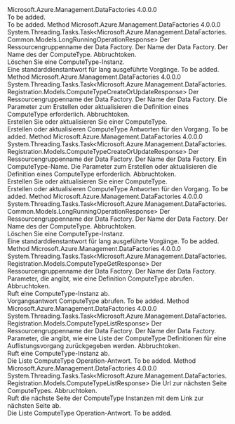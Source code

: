 <Type Name="IComputeTypeOperations" FullName="Microsoft.Azure.Management.DataFactories.IComputeTypeOperations">
  <TypeSignature Language="C#" Value="public interface IComputeTypeOperations" />
  <TypeSignature Language="ILAsm" Value=".class public interface auto ansi abstract IComputeTypeOperations" />
  <TypeSignature Language="DocId" Value="T:Microsoft.Azure.Management.DataFactories.IComputeTypeOperations" />
  <TypeSignature Language="VB.NET" Value="Public Interface IComputeTypeOperations" />
  <TypeSignature Language="F#" Value="type IComputeTypeOperations = interface" />
  <AssemblyInfo>
    <AssemblyName>Microsoft.Azure.Management.DataFactories</AssemblyName>
    <AssemblyVersion>4.0.0.0</AssemblyVersion>
  </AssemblyInfo>
  <Interfaces />
  <Docs>
    <summary>To be added.</summary>
    <remarks>To be added.</remarks>
  </Docs>
  <Members>
    <Member MemberName="BeginDeleteAsync">
      <MemberSignature Language="C#" Value="public System.Threading.Tasks.Task&lt;Microsoft.Azure.Management.DataFactories.Common.Models.LongRunningOperationResponse&gt; BeginDeleteAsync (string resourceGroupName, string dataFactoryName, string computeTypeName, System.Threading.CancellationToken cancellationToken);" />
      <MemberSignature Language="ILAsm" Value=".method public hidebysig newslot virtual instance class System.Threading.Tasks.Task`1&lt;class Microsoft.Azure.Management.DataFactories.Common.Models.LongRunningOperationResponse&gt; BeginDeleteAsync(string resourceGroupName, string dataFactoryName, string computeTypeName, valuetype System.Threading.CancellationToken cancellationToken) cil managed" />
      <MemberSignature Language="DocId" Value="M:Microsoft.Azure.Management.DataFactories.IComputeTypeOperations.BeginDeleteAsync(System.String,System.String,System.String,System.Threading.CancellationToken)" />
      <MemberSignature Language="F#" Value="abstract member BeginDeleteAsync : string * string * string * System.Threading.CancellationToken -&gt; System.Threading.Tasks.Task&lt;Microsoft.Azure.Management.DataFactories.Common.Models.LongRunningOperationResponse&gt;" Usage="iComputeTypeOperations.BeginDeleteAsync (resourceGroupName, dataFactoryName, computeTypeName, cancellationToken)" />
      <MemberType>Method</MemberType>
      <AssemblyInfo>
        <AssemblyName>Microsoft.Azure.Management.DataFactories</AssemblyName>
        <AssemblyVersion>4.0.0.0</AssemblyVersion>
      </AssemblyInfo>
      <ReturnValue>
        <ReturnType>System.Threading.Tasks.Task&lt;Microsoft.Azure.Management.DataFactories.Common.Models.LongRunningOperationResponse&gt;</ReturnType>
      </ReturnValue>
      <Parameters>
        <Parameter Name="resourceGroupName" Type="System.String" />
        <Parameter Name="dataFactoryName" Type="System.String" />
        <Parameter Name="computeTypeName" Type="System.String" />
        <Parameter Name="cancellationToken" Type="System.Threading.CancellationToken" />
      </Parameters>
      <Docs>
        <param name="resourceGroupName">
            Der Ressourcengruppenname der Data Factory.
            </param>
        <param name="dataFactoryName">
            Der Name der Data Factory.
            </param>
        <param name="computeTypeName">
            Der Name des der ComputeType.
            </param>
        <param name="cancellationToken">
            Abbruchtoken.
            </param>
        <summary>
            Löschen Sie eine ComputeType-Instanz.
            </summary>
        <returns>
            Eine standarddienstantwort für lang ausgeführte Vorgänge.
            </returns>
        <remarks>To be added.</remarks>
      </Docs>
    </Member>
    <Member MemberName="CreateOrUpdateAsync">
      <MemberSignature Language="C#" Value="public System.Threading.Tasks.Task&lt;Microsoft.Azure.Management.DataFactories.Registration.Models.ComputeTypeCreateOrUpdateResponse&gt; CreateOrUpdateAsync (string resourceGroupName, string dataFactoryName, Microsoft.Azure.Management.DataFactories.Registration.Models.ComputeTypeCreateOrUpdateParameters parameters, System.Threading.CancellationToken cancellationToken);" />
      <MemberSignature Language="ILAsm" Value=".method public hidebysig newslot virtual instance class System.Threading.Tasks.Task`1&lt;class Microsoft.Azure.Management.DataFactories.Registration.Models.ComputeTypeCreateOrUpdateResponse&gt; CreateOrUpdateAsync(string resourceGroupName, string dataFactoryName, class Microsoft.Azure.Management.DataFactories.Registration.Models.ComputeTypeCreateOrUpdateParameters parameters, valuetype System.Threading.CancellationToken cancellationToken) cil managed" />
      <MemberSignature Language="DocId" Value="M:Microsoft.Azure.Management.DataFactories.IComputeTypeOperations.CreateOrUpdateAsync(System.String,System.String,Microsoft.Azure.Management.DataFactories.Registration.Models.ComputeTypeCreateOrUpdateParameters,System.Threading.CancellationToken)" />
      <MemberSignature Language="F#" Value="abstract member CreateOrUpdateAsync : string * string * Microsoft.Azure.Management.DataFactories.Registration.Models.ComputeTypeCreateOrUpdateParameters * System.Threading.CancellationToken -&gt; System.Threading.Tasks.Task&lt;Microsoft.Azure.Management.DataFactories.Registration.Models.ComputeTypeCreateOrUpdateResponse&gt;" Usage="iComputeTypeOperations.CreateOrUpdateAsync (resourceGroupName, dataFactoryName, parameters, cancellationToken)" />
      <MemberType>Method</MemberType>
      <AssemblyInfo>
        <AssemblyName>Microsoft.Azure.Management.DataFactories</AssemblyName>
        <AssemblyVersion>4.0.0.0</AssemblyVersion>
      </AssemblyInfo>
      <ReturnValue>
        <ReturnType>System.Threading.Tasks.Task&lt;Microsoft.Azure.Management.DataFactories.Registration.Models.ComputeTypeCreateOrUpdateResponse&gt;</ReturnType>
      </ReturnValue>
      <Parameters>
        <Parameter Name="resourceGroupName" Type="System.String" />
        <Parameter Name="dataFactoryName" Type="System.String" />
        <Parameter Name="parameters" Type="Microsoft.Azure.Management.DataFactories.Registration.Models.ComputeTypeCreateOrUpdateParameters" />
        <Parameter Name="cancellationToken" Type="System.Threading.CancellationToken" />
      </Parameters>
      <Docs>
        <param name="resourceGroupName">
            Der Ressourcengruppenname der Data Factory.
            </param>
        <param name="dataFactoryName">
            Der Name der Data Factory.
            </param>
        <param name="parameters">
            Die Parameter zum Erstellen oder aktualisieren die Definition eines ComputeType erforderlich.
            </param>
        <param name="cancellationToken">
            Abbruchtoken.
            </param>
        <summary>
            Erstellen Sie oder aktualisieren Sie einer ComputeType.
            </summary>
        <returns>
            Erstellen oder aktualisieren ComputeType Antworten für den Vorgang.
            </returns>
        <remarks>To be added.</remarks>
      </Docs>
    </Member>
    <Member MemberName="CreateOrUpdateWithRawJsonContentAsync">
      <MemberSignature Language="C#" Value="public System.Threading.Tasks.Task&lt;Microsoft.Azure.Management.DataFactories.Registration.Models.ComputeTypeCreateOrUpdateResponse&gt; CreateOrUpdateWithRawJsonContentAsync (string resourceGroupName, string dataFactoryName, string computeTypeName, Microsoft.Azure.Management.DataFactories.Registration.Models.ComputeTypeCreateOrUpdateWithRawJsonContentParameters parameters, System.Threading.CancellationToken cancellationToken);" />
      <MemberSignature Language="ILAsm" Value=".method public hidebysig newslot virtual instance class System.Threading.Tasks.Task`1&lt;class Microsoft.Azure.Management.DataFactories.Registration.Models.ComputeTypeCreateOrUpdateResponse&gt; CreateOrUpdateWithRawJsonContentAsync(string resourceGroupName, string dataFactoryName, string computeTypeName, class Microsoft.Azure.Management.DataFactories.Registration.Models.ComputeTypeCreateOrUpdateWithRawJsonContentParameters parameters, valuetype System.Threading.CancellationToken cancellationToken) cil managed" />
      <MemberSignature Language="DocId" Value="M:Microsoft.Azure.Management.DataFactories.IComputeTypeOperations.CreateOrUpdateWithRawJsonContentAsync(System.String,System.String,System.String,Microsoft.Azure.Management.DataFactories.Registration.Models.ComputeTypeCreateOrUpdateWithRawJsonContentParameters,System.Threading.CancellationToken)" />
      <MemberSignature Language="F#" Value="abstract member CreateOrUpdateWithRawJsonContentAsync : string * string * string * Microsoft.Azure.Management.DataFactories.Registration.Models.ComputeTypeCreateOrUpdateWithRawJsonContentParameters * System.Threading.CancellationToken -&gt; System.Threading.Tasks.Task&lt;Microsoft.Azure.Management.DataFactories.Registration.Models.ComputeTypeCreateOrUpdateResponse&gt;" Usage="iComputeTypeOperations.CreateOrUpdateWithRawJsonContentAsync (resourceGroupName, dataFactoryName, computeTypeName, parameters, cancellationToken)" />
      <MemberType>Method</MemberType>
      <AssemblyInfo>
        <AssemblyName>Microsoft.Azure.Management.DataFactories</AssemblyName>
        <AssemblyVersion>4.0.0.0</AssemblyVersion>
      </AssemblyInfo>
      <ReturnValue>
        <ReturnType>System.Threading.Tasks.Task&lt;Microsoft.Azure.Management.DataFactories.Registration.Models.ComputeTypeCreateOrUpdateResponse&gt;</ReturnType>
      </ReturnValue>
      <Parameters>
        <Parameter Name="resourceGroupName" Type="System.String" />
        <Parameter Name="dataFactoryName" Type="System.String" />
        <Parameter Name="computeTypeName" Type="System.String" />
        <Parameter Name="parameters" Type="Microsoft.Azure.Management.DataFactories.Registration.Models.ComputeTypeCreateOrUpdateWithRawJsonContentParameters" />
        <Parameter Name="cancellationToken" Type="System.Threading.CancellationToken" />
      </Parameters>
      <Docs>
        <param name="resourceGroupName">
            Der Ressourcengruppenname der Data Factory.
            </param>
        <param name="dataFactoryName">
            Der Name der Data Factory.
            </param>
        <param name="computeTypeName">
            Ein ComputeType-Name.
            </param>
        <param name="parameters">
            Die Parameter zum Erstellen oder aktualisieren die Definition eines ComputeType erforderlich.
            </param>
        <param name="cancellationToken">
            Abbruchtoken.
            </param>
        <summary>
            Erstellen Sie oder aktualisieren Sie einer ComputeType.
            </summary>
        <returns>
            Erstellen oder aktualisieren ComputeType Antworten für den Vorgang.
            </returns>
        <remarks>To be added.</remarks>
      </Docs>
    </Member>
    <Member MemberName="DeleteAsync">
      <MemberSignature Language="C#" Value="public System.Threading.Tasks.Task&lt;Microsoft.Azure.Management.DataFactories.Common.Models.LongRunningOperationResponse&gt; DeleteAsync (string resourceGroupName, string dataFactoryName, string computeTypeName, System.Threading.CancellationToken cancellationToken);" />
      <MemberSignature Language="ILAsm" Value=".method public hidebysig newslot virtual instance class System.Threading.Tasks.Task`1&lt;class Microsoft.Azure.Management.DataFactories.Common.Models.LongRunningOperationResponse&gt; DeleteAsync(string resourceGroupName, string dataFactoryName, string computeTypeName, valuetype System.Threading.CancellationToken cancellationToken) cil managed" />
      <MemberSignature Language="DocId" Value="M:Microsoft.Azure.Management.DataFactories.IComputeTypeOperations.DeleteAsync(System.String,System.String,System.String,System.Threading.CancellationToken)" />
      <MemberSignature Language="F#" Value="abstract member DeleteAsync : string * string * string * System.Threading.CancellationToken -&gt; System.Threading.Tasks.Task&lt;Microsoft.Azure.Management.DataFactories.Common.Models.LongRunningOperationResponse&gt;" Usage="iComputeTypeOperations.DeleteAsync (resourceGroupName, dataFactoryName, computeTypeName, cancellationToken)" />
      <MemberType>Method</MemberType>
      <AssemblyInfo>
        <AssemblyName>Microsoft.Azure.Management.DataFactories</AssemblyName>
        <AssemblyVersion>4.0.0.0</AssemblyVersion>
      </AssemblyInfo>
      <ReturnValue>
        <ReturnType>System.Threading.Tasks.Task&lt;Microsoft.Azure.Management.DataFactories.Common.Models.LongRunningOperationResponse&gt;</ReturnType>
      </ReturnValue>
      <Parameters>
        <Parameter Name="resourceGroupName" Type="System.String" />
        <Parameter Name="dataFactoryName" Type="System.String" />
        <Parameter Name="computeTypeName" Type="System.String" />
        <Parameter Name="cancellationToken" Type="System.Threading.CancellationToken" />
      </Parameters>
      <Docs>
        <param name="resourceGroupName">
            Der Ressourcengruppenname der Data Factory.
            </param>
        <param name="dataFactoryName">
            Der Name der Data Factory.
            </param>
        <param name="computeTypeName">
            Der Name des der ComputeType.
            </param>
        <param name="cancellationToken">
            Abbruchtoken.
            </param>
        <summary>
            Löschen Sie eine ComputeType-Instanz.
            </summary>
        <returns>
            Eine standarddienstantwort für lang ausgeführte Vorgänge.
            </returns>
        <remarks>To be added.</remarks>
      </Docs>
    </Member>
    <Member MemberName="GetAsync">
      <MemberSignature Language="C#" Value="public System.Threading.Tasks.Task&lt;Microsoft.Azure.Management.DataFactories.Registration.Models.ComputeTypeGetResponse&gt; GetAsync (string resourceGroupName, string dataFactoryName, Microsoft.Azure.Management.DataFactories.Registration.Models.ComputeTypeGetParameters parameters, System.Threading.CancellationToken cancellationToken);" />
      <MemberSignature Language="ILAsm" Value=".method public hidebysig newslot virtual instance class System.Threading.Tasks.Task`1&lt;class Microsoft.Azure.Management.DataFactories.Registration.Models.ComputeTypeGetResponse&gt; GetAsync(string resourceGroupName, string dataFactoryName, class Microsoft.Azure.Management.DataFactories.Registration.Models.ComputeTypeGetParameters parameters, valuetype System.Threading.CancellationToken cancellationToken) cil managed" />
      <MemberSignature Language="DocId" Value="M:Microsoft.Azure.Management.DataFactories.IComputeTypeOperations.GetAsync(System.String,System.String,Microsoft.Azure.Management.DataFactories.Registration.Models.ComputeTypeGetParameters,System.Threading.CancellationToken)" />
      <MemberSignature Language="F#" Value="abstract member GetAsync : string * string * Microsoft.Azure.Management.DataFactories.Registration.Models.ComputeTypeGetParameters * System.Threading.CancellationToken -&gt; System.Threading.Tasks.Task&lt;Microsoft.Azure.Management.DataFactories.Registration.Models.ComputeTypeGetResponse&gt;" Usage="iComputeTypeOperations.GetAsync (resourceGroupName, dataFactoryName, parameters, cancellationToken)" />
      <MemberType>Method</MemberType>
      <AssemblyInfo>
        <AssemblyName>Microsoft.Azure.Management.DataFactories</AssemblyName>
        <AssemblyVersion>4.0.0.0</AssemblyVersion>
      </AssemblyInfo>
      <ReturnValue>
        <ReturnType>System.Threading.Tasks.Task&lt;Microsoft.Azure.Management.DataFactories.Registration.Models.ComputeTypeGetResponse&gt;</ReturnType>
      </ReturnValue>
      <Parameters>
        <Parameter Name="resourceGroupName" Type="System.String" />
        <Parameter Name="dataFactoryName" Type="System.String" />
        <Parameter Name="parameters" Type="Microsoft.Azure.Management.DataFactories.Registration.Models.ComputeTypeGetParameters" />
        <Parameter Name="cancellationToken" Type="System.Threading.CancellationToken" />
      </Parameters>
      <Docs>
        <param name="resourceGroupName">
            Der Ressourcengruppenname der Data Factory.
            </param>
        <param name="dataFactoryName">
            Der Name der Data Factory.
            </param>
        <param name="parameters">
            Parameter, die angibt, wie eine Definition ComputeType abrufen.
            </param>
        <param name="cancellationToken">
            Abbruchtoken.
            </param>
        <summary>
            Ruft eine ComputeType-Instanz ab.
            </summary>
        <returns>
            Vorgangsantwort ComputeType abrufen.
            </returns>
        <remarks>To be added.</remarks>
      </Docs>
    </Member>
    <Member MemberName="ListAsync">
      <MemberSignature Language="C#" Value="public System.Threading.Tasks.Task&lt;Microsoft.Azure.Management.DataFactories.Registration.Models.ComputeTypeListResponse&gt; ListAsync (string resourceGroupName, string dataFactoryName, Microsoft.Azure.Management.DataFactories.Registration.Models.ComputeTypeListParameters parameters, System.Threading.CancellationToken cancellationToken);" />
      <MemberSignature Language="ILAsm" Value=".method public hidebysig newslot virtual instance class System.Threading.Tasks.Task`1&lt;class Microsoft.Azure.Management.DataFactories.Registration.Models.ComputeTypeListResponse&gt; ListAsync(string resourceGroupName, string dataFactoryName, class Microsoft.Azure.Management.DataFactories.Registration.Models.ComputeTypeListParameters parameters, valuetype System.Threading.CancellationToken cancellationToken) cil managed" />
      <MemberSignature Language="DocId" Value="M:Microsoft.Azure.Management.DataFactories.IComputeTypeOperations.ListAsync(System.String,System.String,Microsoft.Azure.Management.DataFactories.Registration.Models.ComputeTypeListParameters,System.Threading.CancellationToken)" />
      <MemberSignature Language="F#" Value="abstract member ListAsync : string * string * Microsoft.Azure.Management.DataFactories.Registration.Models.ComputeTypeListParameters * System.Threading.CancellationToken -&gt; System.Threading.Tasks.Task&lt;Microsoft.Azure.Management.DataFactories.Registration.Models.ComputeTypeListResponse&gt;" Usage="iComputeTypeOperations.ListAsync (resourceGroupName, dataFactoryName, parameters, cancellationToken)" />
      <MemberType>Method</MemberType>
      <AssemblyInfo>
        <AssemblyName>Microsoft.Azure.Management.DataFactories</AssemblyName>
        <AssemblyVersion>4.0.0.0</AssemblyVersion>
      </AssemblyInfo>
      <ReturnValue>
        <ReturnType>System.Threading.Tasks.Task&lt;Microsoft.Azure.Management.DataFactories.Registration.Models.ComputeTypeListResponse&gt;</ReturnType>
      </ReturnValue>
      <Parameters>
        <Parameter Name="resourceGroupName" Type="System.String" />
        <Parameter Name="dataFactoryName" Type="System.String" />
        <Parameter Name="parameters" Type="Microsoft.Azure.Management.DataFactories.Registration.Models.ComputeTypeListParameters" />
        <Parameter Name="cancellationToken" Type="System.Threading.CancellationToken" />
      </Parameters>
      <Docs>
        <param name="resourceGroupName">
            Der Ressourcengruppenname der Data Factory.
            </param>
        <param name="dataFactoryName">
            Der Name der Data Factory.
            </param>
        <param name="parameters">
            Parameter, die angibt, wie eine Liste der ComputeType Definitionen für eine Auflistungsvorgang zurückgegeben werden.
            </param>
        <param name="cancellationToken">
            Abbruchtoken.
            </param>
        <summary>
            Ruft eine ComputeType-Instanz ab.
            </summary>
        <returns>
            Die Liste ComputeType Operation-Antwort.
            </returns>
        <remarks>To be added.</remarks>
      </Docs>
    </Member>
    <Member MemberName="ListNextAsync">
      <MemberSignature Language="C#" Value="public System.Threading.Tasks.Task&lt;Microsoft.Azure.Management.DataFactories.Registration.Models.ComputeTypeListResponse&gt; ListNextAsync (string nextLink, System.Threading.CancellationToken cancellationToken);" />
      <MemberSignature Language="ILAsm" Value=".method public hidebysig newslot virtual instance class System.Threading.Tasks.Task`1&lt;class Microsoft.Azure.Management.DataFactories.Registration.Models.ComputeTypeListResponse&gt; ListNextAsync(string nextLink, valuetype System.Threading.CancellationToken cancellationToken) cil managed" />
      <MemberSignature Language="DocId" Value="M:Microsoft.Azure.Management.DataFactories.IComputeTypeOperations.ListNextAsync(System.String,System.Threading.CancellationToken)" />
      <MemberSignature Language="F#" Value="abstract member ListNextAsync : string * System.Threading.CancellationToken -&gt; System.Threading.Tasks.Task&lt;Microsoft.Azure.Management.DataFactories.Registration.Models.ComputeTypeListResponse&gt;" Usage="iComputeTypeOperations.ListNextAsync (nextLink, cancellationToken)" />
      <MemberType>Method</MemberType>
      <AssemblyInfo>
        <AssemblyName>Microsoft.Azure.Management.DataFactories</AssemblyName>
        <AssemblyVersion>4.0.0.0</AssemblyVersion>
      </AssemblyInfo>
      <ReturnValue>
        <ReturnType>System.Threading.Tasks.Task&lt;Microsoft.Azure.Management.DataFactories.Registration.Models.ComputeTypeListResponse&gt;</ReturnType>
      </ReturnValue>
      <Parameters>
        <Parameter Name="nextLink" Type="System.String" />
        <Parameter Name="cancellationToken" Type="System.Threading.CancellationToken" />
      </Parameters>
      <Docs>
        <param name="nextLink">
            Die Url zur nächsten Seite ComputeTypes.
            </param>
        <param name="cancellationToken">
            Abbruchtoken.
            </param>
        <summary>
            Ruft die nächste Seite der ComputeType Instanzen mit dem Link zur nächsten Seite ab.
            </summary>
        <returns>
            Die Liste ComputeType Operation-Antwort.
            </returns>
        <remarks>To be added.</remarks>
      </Docs>
    </Member>
  </Members>
</Type>